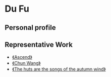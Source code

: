 # Du Fu

## Personal profile

<profile-panel :info="info"></profile-panel>

## Representative Work

- [《Ascend》](./denggao.md)
- [《Chun Wang》](./chunwang.md)
- [《The huts are the songs of the autumn wind》](./maowuweiqiufengsuopoge.md)

<script>
export default {
  data() {
      return {
          info: {
              url: 'dufu.jpg',
              label: 'Famous realist poets of the Tang Dynasty',
              des: 'Du Fu (712-770), the word beauty, from the number of Shaoling wild, the great realist poet of the Tang Dynasty, and Li Bai together called "Li Du." Originally from Fuyang, Hubei Province, he migrated to Gong County, Henan Province. In order to distinguish it from the other two poets, Li Shangyin and Du Mu, “Little Li Du”, Du Fu and Li Bai are also collectively referred to as “Da Li Du”, and Du Fu is often referred to as “Old Du”.'
          }
      }
  }
}
</script>